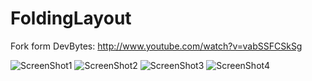 FoldingLayout
=============

Fork form DevBytes: http://www.youtube.com/watch?v=vabSSFCSkSg

![ScreenShot1](https://github.com/pcqpcq/FoldingLayout/blob/master/screenshot/Screenshot_2013-11-15-21-50-24.png)
![ScreenShot2](https://github.com/pcqpcq/FoldingLayout/blob/master/screenshot/Screenshot_2013-11-15-21-50-32.png)
![ScreenShot3](https://github.com/pcqpcq/FoldingLayout/blob/master/screenshot/Screenshot_2013-11-15-21-50-44.png)
![ScreenShot4](https://github.com/pcqpcq/FoldingLayout/blob/master/screenshot/Screenshot_2013-11-15-21-50-54.png)
